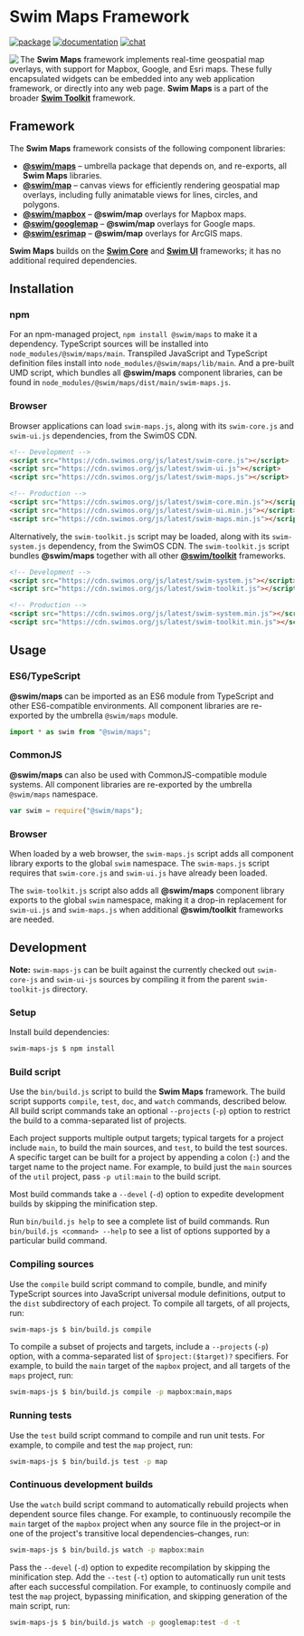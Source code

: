 # Swim Maps Framework

[![package](https://img.shields.io/npm/v/@swim/maps.svg)](https://www.npmjs.com/package/@swim/maps)
[![documentation](https://img.shields.io/badge/doc-TypeDoc-blue.svg)](https://docs.swimos.org/js/latest/modules/_swim_maps.html)
[![chat](https://img.shields.io/badge/chat-Gitter-green.svg)](https://gitter.im/swimos/community)

<a href="https://www.swimos.org"><img src="https://docs.swimos.org/readme/marlin-blue.svg" align="left"></a>

The **Swim Maps** framework implements real-time geospatial map overlays,
with support for Mapbox, Google, and Esri maps.  These fully encapsulated
widgets can be embedded into any web application framework, or directly into
any web page.  **Swim Maps** is a part of the broader
[**Swim Toolkit**](https://github.com/swimos/swim/tree/master/swim-toolkit-js/@swim/toolkit) framework.

## Framework

The **Swim Maps** framework consists of the following component libraries:

- [**@swim/maps**](@swim/maps) –
  umbrella package that depends on, and re-exports, all **Swim Maps** libraries.
- [**@swim/map**](@swim/map) –
  canvas views for efficiently rendering geospatial map overlays,
  including fully animatable views for lines, circles, and polygons.
- [**@swim/mapbox**](@swim/mapbox) –
  **@swim/map** overlays for Mapbox maps.
- [**@swim/googlemap**](@swim/googlemap) –
  **@swim/map** overlays for Google maps.
- [**@swim/esrimap**](@swim/esrimap) –
  **@swim/map** overlays for ArcGIS maps.

**Swim Maps** builds on the [**Swim Core**](https://github.com/swimos/swim/tree/master/swim-system-js/swim-core-js)
and [**Swim UI**](https://github.com/swimos/swim/tree/master/swim-toolkit-js/swim-ui-js)
frameworks; it has no additional required dependencies.

## Installation

### npm

For an npm-managed project, `npm install @swim/maps` to make it a dependency.
TypeScript sources will be installed into `node_modules/@swim/maps/main`.
Transpiled JavaScript and TypeScript definition files install into
`node_modules/@swim/maps/lib/main`.  And a pre-built UMD script, which
bundles all **@swim/maps** component libraries, can be found in
`node_modules/@swim/maps/dist/main/swim-maps.js`.

### Browser

Browser applications can load `swim-maps.js`, along with its `swim-core.js`
and `swim-ui.js` dependencies, from the SwimOS CDN.

```html
<!-- Development -->
<script src="https://cdn.swimos.org/js/latest/swim-core.js"></script>
<script src="https://cdn.swimos.org/js/latest/swim-ui.js"></script>
<script src="https://cdn.swimos.org/js/latest/swim-maps.js"></script>

<!-- Production -->
<script src="https://cdn.swimos.org/js/latest/swim-core.min.js"></script>
<script src="https://cdn.swimos.org/js/latest/swim-ui.min.js"></script>
<script src="https://cdn.swimos.org/js/latest/swim-maps.min.js"></script>
```

Alternatively, the `swim-toolkit.js` script may be loaded, along with its
`swim-system.js` dependency, from the SwimOS CDN.  The `swim-toolkit.js`
script bundles **@swim/maps** together with all other
[**@swim/toolkit**](https://github.com/swimos/swim/tree/master/swim-toolkit-js/@swim/toolkit)
frameworks.

```html
<!-- Development -->
<script src="https://cdn.swimos.org/js/latest/swim-system.js"></script>
<script src="https://cdn.swimos.org/js/latest/swim-toolkit.js"></script>

<!-- Production -->
<script src="https://cdn.swimos.org/js/latest/swim-system.min.js"></script>
<script src="https://cdn.swimos.org/js/latest/swim-toolkit.min.js"></script>
```

## Usage

### ES6/TypeScript

**@swim/maps** can be imported as an ES6 module from TypeScript and other
ES6-compatible environments.  All component libraries are re-exported by
the umbrella `@swim/maps` module.

```typescript
import * as swim from "@swim/maps";
```

### CommonJS

**@swim/maps** can also be used with CommonJS-compatible module systems.
All component libraries are re-exported by the umbrella `@swim/maps` namespace.

```javascript
var swim = require("@swim/maps");
```

### Browser

When loaded by a web browser, the `swim-maps.js` script adds all component
library exports to the global `swim` namespace.  The `swim-maps.js` script
requires that `swim-core.js` and `swim-ui.js` have already been loaded.

The `swim-toolkit.js` script also adds all **@swim/maps** component library
exports to the global `swim` namespace, making it a drop-in replacement
for `swim-ui.js` and `swim-maps.js` when additional **@swim/toolkit**
frameworks are needed.

## Development

**Note:**
`swim-maps-js` can be built against the currently checked out `swim-core-js` and
`swim-ui-js` sources by compiling it from the parent `swim-toolkit-js` directory.

### Setup

Install build dependencies:

```sh
swim-maps-js $ npm install
```

### Build script

Use the `bin/build.js` script to build the **Swim Maps** framework.  The build
script supports `compile`, `test`, `doc`, and `watch` commands, described below.
All build script commands take an optional `--projects` (`-p`) option to
restrict the build to a comma-separated list of projects.

Each project supports multiple output targets; typical targets for a project
include `main`, to build the main sources, and `test`, to build the test
sources.  A specific target can be built for a project by appending a colon
(`:`) and the target name to the project name.  For example, to build just the
`main` sources of the `util` project, pass `-p util:main` to the build script.

Most build commands take a `--devel` (`-d`) option to expedite development
builds by skipping the minification step.

Run `bin/build.js help` to see a complete list of build commands.  Run
`bin/build.js <command> --help` to see a list of options supported by a
particular build command.

### Compiling sources

Use the `compile` build script command to compile, bundle, and minify
TypeScript sources into JavaScript universal module definitions, output
to the `dist` subdirectory of each project.  To compile all targets,
of all projects, run:

```sh
swim-maps-js $ bin/build.js compile
```

To compile a subset of projects and targets, include a `--projects` (`-p`)
option, with a comma-separated list of `$project:($target)?` specifiers.
For example, to build the `main` target of the `mapbox` project, and all
targets of the `maps` project, run:

```sh
swim-maps-js $ bin/build.js compile -p mapbox:main,maps
```

### Running tests

Use the `test` build script command to compile and run unit tests.
For example, to compile and test the `map` project, run:

```sh
swim-maps-js $ bin/build.js test -p map
```

### Continuous development builds

Use the `watch` build script command to automatically rebuild projects when
dependent source files change.  For example, to continuously recompile the
`main` target of the `mapbox` project when any source file in the project–or
in one of the project's transitive local dependencies–changes, run:

```sh
swim-maps-js $ bin/build.js watch -p mapbox:main
```

Pass the `--devel` (`-d`) option to expedite recompilation by skipping the
minification step.  Add the `--test` (`-t`) option to automatically run unit
tests after each successful compilation.  For example, to continuosly compile
and test the `map` project, bypassing minification, and skipping generation
of the main script, run:

```sh
swim-maps-js $ bin/build.js watch -p googlemap:test -d -t
```
